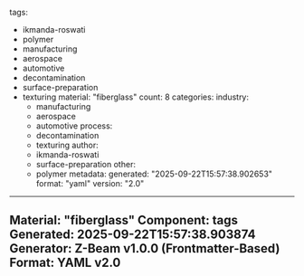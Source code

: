 tags:
  - ikmanda-roswati
  - polymer
  - manufacturing
  - aerospace
  - automotive
  - decontamination
  - surface-preparation
  - texturing
material: "fiberglass"
count: 8
categories:
  industry:
    - manufacturing
    - aerospace
    - automotive
  process:
    - decontamination
    - texturing
  author:
    - ikmanda-roswati
    - surface-preparation
  other:
    - polymer
metadata:
  generated: "2025-09-22T15:57:38.902653"
  format: "yaml"
  version: "2.0"

---
Material: "fiberglass"
Component: tags
Generated: 2025-09-22T15:57:38.903874
Generator: Z-Beam v1.0.0 (Frontmatter-Based)
Format: YAML v2.0
---